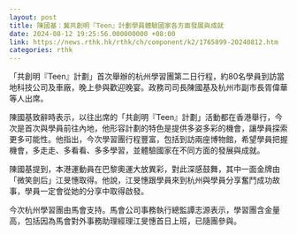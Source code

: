 ```yaml
---
layout: post
title: 陳國基：冀共創明『Teen』計劃學員體驗國家各方面發展與成就
date: 2024-08-12 19:25:56.000000000 +08:00
link: https://news.rthk.hk/rthk/ch/component/k2/1765899-20240812.htm
categories: rthk
---
```


「共創明『Teen』計劃」首次舉辦的杭州學習團第二日行程，約80名學員到訪當地科技公司及車廠，晚上參與歡迎晚宴。政務司司長陳國基及杭州市副市長胥偉華等人出席。

陳國基致辭時表示，以往出席的「共創明『Teen』計劃」活動都在香港舉行，今次是首次與學員前往內地，他形容計劃的特色是提供多姿多彩的機會，讓學員探索更多可能性。他指出，今次學習團行程豐富，包括到訪兩座博物館，希望學員把握機會，多走走、多看看、多多學習，並體驗國家在不同方面的發展與成就。 

陳國基提到，本港運動員在巴黎奧運大放異彩，對此深感鼓舞，其中一面金牌由「微笑劍后」江旻憓取得。他說，江旻憓跟學員來到杭州與學員分享奮鬥成功故事，學員一定會從她的分享中取得啟發。

今次杭州學習團由馬會支持。馬會公司事務執行總監譚志源表示，學習團含金量高，包括因為馬會對外事務助理經理江旻憓首日上班，已隨團參與。
